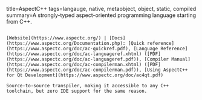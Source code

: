 title=AspectC++
tags=langauge, native, metaobject, object, static, compiled
summary=A strongly-typed aspect-oriented programming language starting from C++.
~~~~~~

[Website](https://www.aspectc.org/) | [Docs](https://www.aspectc.org/Documentation.php): [Quick reference](https://www.aspectc.org/doc/ac-quickref.pdf), [Language Reference](https://www.aspectc.org/doc/ac-languageref.xhtml) ([PDF](https://www.aspectc.org/doc/ac-languageref.pdf)), [Compiler Manual](https://www.aspectc.org/doc/ac-compilerman.xhtml) ([PDF](https://www.aspectc.org/doc/ac-compilerman.pdf)), [Using AspectC++ for Qt Development](https://www.aspectc.org/doc/ac4qt.pdf)

Source-to-source transpiler, making it accessible to any C++ toolchain, but zero IDE support for the same reason.
